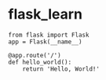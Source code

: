 # flask_learn


```
from flask import Flask
app = Flask(__name__)

@app.route('/')
def hello_world():
    return 'Hello, World!'

```
